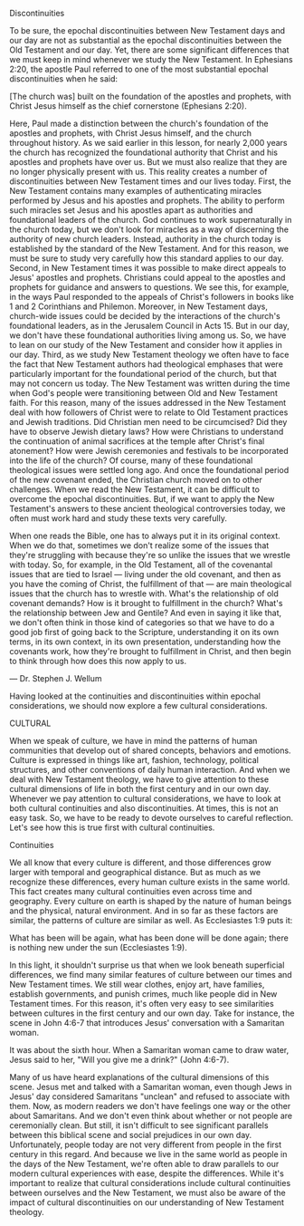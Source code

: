 Discontinuities

To be sure, the epochal discontinuities between New Testament days and our day are not as substantial as the epochal discontinuities between the Old Testament and our day. Yet, there are some significant differences that we must keep in mind whenever we study the New Testament. In Ephesians 2:20, the apostle Paul referred to one of the most substantial epochal discontinuities when he said: 

[The church was] built on the foundation of the apostles and prophets, with Christ Jesus himself as the chief cornerstone (Ephesians 2:20).

Here, Paul made a distinction between the church's foundation of the apostles and prophets, with Christ Jesus himself, and the church throughout history. 
As we said earlier in this lesson, for nearly 2,000 years the church has recognized the foundational authority that Christ and his apostles and prophets have over us. But we must also realize that they are no longer physically present with us. This reality creates a number of discontinuities between New Testament times and our lives today. 
First, the New Testament contains many examples of authenticating miracles performed by Jesus and his apostles and prophets. The ability to perform such miracles set Jesus and his apostles apart as authorities and foundational leaders of the church. God continues to work supernaturally in the church today, but we don't look for miracles as a way of discerning the authority of new church leaders. Instead, authority in the church today is established by the standard of the New Testament. And for this reason, we must be sure to study very carefully how this standard applies to our day. 
Second, in New Testament times it was possible to make direct appeals to Jesus' apostles and prophets. Christians could appeal to the apostles and prophets for guidance and answers to questions. We see this, for example, in the ways Paul responded to the appeals of Christ's followers in books like 1 and 2 Corinthians and Philemon. Moreover, in New Testament days, church-wide issues could be decided by the interactions of the church's foundational leaders, as in the Jerusalem Council in Acts 15. But in our day, we don't have these foundational authorities living among us. So, we have to lean on our study of the New Testament and consider how it applies in our day. 
Third, as we study New Testament theology we often have to face the fact that New Testament authors had theological emphases that were particularly important for the foundational period of the church, but that may not concern us today. 
The New Testament was written during the time when God's people were transitioning between Old and New Testament faith. For this reason, many of the issues addressed in the New Testament deal with how followers of Christ were to relate to Old Testament practices and Jewish traditions. Did Christian men need to be circumcised? Did they have to observe Jewish dietary laws? How were Christians to understand the continuation of animal sacrifices at the temple after Christ's final atonement? How were Jewish ceremonies and festivals to be incorporated into the life of the church? Of course, many of these foundational theological issues were settled long ago. And once the foundational period of the new covenant ended, the Christian church moved on to other challenges. 
When we read the New Testament, it can be difficult to overcome the epochal discontinuities. But, if we want to apply the New Testament's answers to these ancient theological controversies today, we often must work hard and study these texts very carefully. 

When one reads the Bible, one has to always put it in its original context. When we do that, sometimes we don't realize some of the issues that they're struggling with because they're so unlike the issues that we wrestle with today. So, for example, in the Old Testament, all of the covenantal issues that are tied to Israel — living under the old covenant, and then as you have the coming of Christ, the fulfillment of that — are main theological issues that the church has to wrestle with. What's the relationship of old covenant demands? How is it brought to fulfillment in the church? What's the relationship between Jew and Gentile? And even in saying it like that, we don't often think in those kind of categories so that we have to do a good job first of going back to the Scripture, understanding it on its own terms, in its own context, in its own presentation, understanding how the covenants work, how they're brought to fulfillment in Christ, and then begin to think through how does this now apply to us.

— Dr. Stephen J. Wellum

Having looked at the continuities and discontinuities within epochal considerations, we should now explore a few cultural considerations. 


CULTURAL 

When we speak of culture, we have in mind the patterns of human communities that develop out of shared concepts, behaviors and emotions. Culture is expressed in things like art, fashion, technology, political structures, and other conventions of daily human interaction. And when we deal with New Testament theology, we have to give attention to these cultural dimensions of life in both the first century and in our own day. 
Whenever we pay attention to cultural considerations, we have to look at both cultural continuities and also discontinuities. At times, this is not an easy task. So, we have to be ready to devote ourselves to careful reflection. Let's see how this is true first with cultural continuities. 

Continuities

We all know that every culture is different, and those differences grow larger with temporal and geographical distance. But as much as we recognize these differences, every human culture exists in the same world. This fact creates many cultural continuities even across time and geography. Every culture on earth is shaped by the nature of human beings and the physical, natural environment. And in so far as these factors are similar, the patterns of culture are similar as well. As Ecclesiastes 1:9 puts it: 

What has been will be again, what has been done will be done again; there is nothing new under the sun (Ecclesiastes 1:9).

In this light, it shouldn't surprise us that when we look beneath superficial differences, we find many similar features of culture between our times and New Testament times. We still wear clothes, enjoy art, have families, establish governments, and punish crimes, much like people did in New Testament times. For this reason, it's often very easy to see similarities between cultures in the first century and our own day. 
Take for instance, the scene in John 4:6-7 that introduces Jesus' conversation with a Samaritan woman.

It was about the sixth hour. When a Samaritan woman came to draw water, Jesus said to her, "Will you give me a drink?" (John 4:6-7). 

Many of us have heard explanations of the cultural dimensions of this scene. Jesus met and talked with a Samaritan woman, even though Jews in Jesus' day considered Samaritans "unclean" and refused to associate with them.
Now, as modern readers we don't have feelings one way or the other about Samaritans. And we don't even think about whether or not people are ceremonially clean. But still, it isn't difficult to see significant parallels between this biblical scene and social prejudices in our own day. Unfortunately, people today are not very different from people in the first century in this regard. And because we live in the same world as people in the days of the New Testament, we're often able to draw parallels to our modern cultural experiences with ease, despite the differences.
While it's important to realize that cultural considerations include cultural continuities between ourselves and the New Testament, we must also be aware of the impact of cultural discontinuities on our understanding of New Testament theology. 



